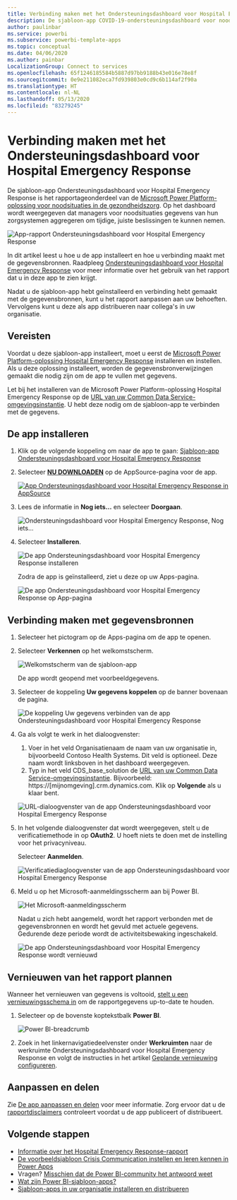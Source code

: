 ```yaml
---
title: Verbinding maken met het Ondersteuningsdashboard voor Hospital Emergency Response
description: De sjabloon-app COVID-19-ondersteuningsdashboard voor noodsituaties in de gezondheidszorg ophalen en installeren en verbinding maken met gegevens
author: paulinbar
ms.service: powerbi
ms.subservice: powerbi-template-apps
ms.topic: conceptual
ms.date: 04/06/2020
ms.author: painbar
LocalizationGroup: Connect to services
ms.openlocfilehash: 65f1246185584b5887d97bb9188b43e016e78e8f
ms.sourcegitcommit: 0e9e211082eca7fd939803e0cd9c6b114af2f90a
ms.translationtype: HT
ms.contentlocale: nl-NL
ms.lasthandoff: 05/13/2020
ms.locfileid: "83279245"
---
```

# <a name="connect-to-the-hospital-emergency-response-decision-support-dashboard"></a>Verbinding maken met het Ondersteuningsdashboard voor Hospital Emergency Response
De sjabloon-app Ondersteuningsdashboard voor Hospital Emergency Response is het rapportageonderdeel van de [Microsoft Power Platform-oplossing voor noodsituaties in de gezondheidszorg](https://powerapps.microsoft.com/blog/emergency-response-solution-a-microsoft-power-platform-solution-for-healthcare-emergency-response/). Op het dashboard wordt weergegeven dat managers voor noodsituaties gegevens van hun zorgsystemen aggregeren om tijdige, juiste beslissingen te kunnen nemen.

![App-rapport Ondersteuningsdashboard voor Hospital Emergency Response](media/service-connect-to-health-emergency-response/service-health-emergency-response-app-report.png)

In dit artikel leest u hoe u de app installeert en hoe u verbinding maakt met de gegevensbronnen. Raadpleeg [Ondersteuningsdashboard voor Hospital Emergency Response](https://docs.microsoft.com/powerapps/sample-apps/emergency-response/deploy-configure#view-the-power-bi-dashboard) voor meer informatie over het gebruik van het rapport dat u in deze app te zien krijgt.

Nadat u de sjabloon-app hebt geïnstalleerd en verbinding hebt gemaakt met de gegevensbronnen, kunt u het rapport aanpassen aan uw behoeften. Vervolgens kunt u deze als app distribueren naar collega's in uw organisatie.

## <a name="prerequisites"></a>Vereisten

Voordat u deze sjabloon-app installeert, moet u eerst de [Microsoft Power Platform-oplossing Hospital Emergency Response](https://docs.microsoft.com/powerapps/sample-apps/emergency-response/deploy-configure) installeren en instellen. Als u deze oplossing installeert, worden de gegevensbronverwijzingen gemaakt die nodig zijn om de app te vullen met gegevens.

Let bij het installeren van de Microsoft Power Platform-oplossing Hospital Emergency Response op de [URL van uw Common Data Service-omgevingsinstantie](https://docs.microsoft.com/powerapps/sample-apps/emergency-response/deploy-configure#publish-the-power-bi-dashboard). U hebt deze nodig om de sjabloon-app te verbinden met de gegevens.

## <a name="install-the-app"></a>De app installeren

1. Klik op de volgende koppeling om naar de app te gaan: [Sjabloon-app Ondersteuningsdashboard voor Hospital Emergency Response](https://appsource.microsoft.com/en-us/product/power-bi/pbi-contentpacks.powerapps_healthcare)

1. Selecteer [**NU DOWNLOADEN**](https://appsource.microsoft.com/en-us/product/power-bi/pbi-contentpacks.powerapps_healthcare) op de AppSource-pagina voor de app.

    [![App Ondersteuningsdashboard voor Hospital Emergency Response in AppSource](media/service-connect-to-health-emergency-response/service-health-emergency-response-app-appsource-get-it-now.png)](https://appsource.microsoft.com/en-us/product/power-bi/pbi-contentpacks.powerapps_healthcare)

1. Lees de informatie in **Nog iets...** en selecteer **Doorgaan**.

    ![Ondersteuningsdashboard voor Hospital Emergency Response, Nog iets...](media/service-connect-to-health-emergency-response/service-health-emergency-response-1-more-thing.png)

1. Selecteer **Installeren**. 

    ![De app Ondersteuningsdashboard voor Hospital Emergency Response installeren](media/service-connect-to-health-emergency-response/service-health-emergency-response-select-install.png)

    Zodra de app is geïnstalleerd, ziet u deze op uw Apps-pagina.

   ![De app Ondersteuningsdashboard voor Hospital Emergency Response op App-pagina](media/service-connect-to-health-emergency-response/service-health-emergency-response-app-apps-page-icon.png)

## <a name="connect-to-data-sources"></a>Verbinding maken met gegevensbronnen

1. Selecteer het pictogram op de Apps-pagina om de app te openen.

1. Selecteer **Verkennen** op het welkomstscherm.

   ![Welkomstscherm van de sjabloon-app](media/service-connect-to-health-emergency-response/service-health-emergency-response-app-splash-screen.png)

   De app wordt geopend met voorbeeldgegevens.

1. Selecteer de koppeling **Uw gegevens koppelen** op de banner bovenaan de pagina.

   ![De koppeling Uw gegevens verbinden van de app Ondersteuningsdashboard voor Hospital Emergency Response](media/service-connect-to-health-emergency-response/service-health-emergency-response-app-connect-data.png)

1. Ga als volgt te werk in het dialoogvenster:
   1. Voer in het veld Organisatienaam de naam van uw organisatie in, bijvoorbeeld Contoso Health Systems. Dit veld is optioneel. Deze naam wordt linksboven in het dashboard weergegeven.
   1. Typ in het veld CDS_base_solution de [URL van uw Common Data Service-omgevingsinstantie](https://docs.microsoft.com/powerapps/sample-apps/emergency-response/deploy-configure#publish-the-power-bi-dashboard). Bijvoorbeeld: https://[mijnomgeving].crm.dynamics.com. Klik op **Volgende** als u klaar bent.

   ![URL-dialoogvenster van de app Ondersteuningsdashboard voor Hospital Emergency Response](media/service-connect-to-health-emergency-response/service-health-emergency-response-app-url-dialog.png)

1. In het volgende dialoogvenster dat wordt weergegeven, stelt u de verificatiemethode in op **OAuth2**. U hoeft niets te doen met de instelling voor het privacyniveau.

   Selecteer **Aanmelden**.

   ![Verificatiediagloogvenster van de app Ondersteuningsdashboard voor Hospital Emergency Response](media/service-connect-to-health-emergency-response/service-health-emergency-response-app-authentication-dialog.png)

1. Meld u op het Microsoft-aanmeldingsscherm aan bij Power BI.

   ![Het Microsoft-aanmeldingsscherm](media/service-connect-to-health-emergency-response/service-health-emergency-response-app-microsoft-login.png)

   Nadat u zich hebt aangemeld, wordt het rapport verbonden met de gegevensbronnen en wordt het gevuld met actuele gegevens. Gedurende deze periode wordt de activiteitsbewaking ingeschakeld.

   ![De app Ondersteuningsdashboard voor Hospital Emergency Response wordt vernieuwd](media/service-connect-to-health-emergency-response/service-health-emergency-response-app-refresh-monitor.png)

## <a name="schedule-report-refresh"></a>Vernieuwen van het rapport plannen

Wanneer het vernieuwen van gegevens is voltooid, [stelt u een vernieuwingsschema in](../connect-data/refresh-scheduled-refresh.md) om de rapportgegevens up-to-date te houden.

1. Selecteer op de bovenste koptekstbalk **Power BI**.

   ![Power BI-breadcrumb](media/service-connect-to-health-emergency-response/service-health-emergency-response-app-powerbi-breadcrumb.png)

1. Zoek in het linkernavigatiedeelvenster onder **Werkruimten** naar de werkruimte Ondersteuningsdashboard voor Hospital Emergency Response en volgt de instructies in het artikel [Geplande vernieuwing configureren](../connect-data/refresh-scheduled-refresh.md).

## <a name="customize-and-share"></a>Aanpassen en delen

Zie [De app aanpassen en delen](../connect-data/service-template-apps-install-distribute.md#customize-and-share-the-app) voor meer informatie. Zorg ervoor dat u de [rapportdisclaimers](../create-reports/sample-covid-19-us.md#disclaimers) controleert voordat u de app publiceert of distribueert.

## <a name="next-steps"></a>Volgende stappen
* [Informatie over het Hospital Emergency Response-rapport](https://docs.microsoft.com/powerapps/sample-apps/emergency-response/deploy-configure#view-the-power-bi-dashboard)
* [De voorbeeldsjabloon Crisis Communication instellen en leren kennen in Power Apps](https://docs.microsoft.com/powerapps/maker/canvas-apps/sample-crisis-communication-app)
* Vragen? [Misschien dat de Power BI-community het antwoord weet](https://community.powerbi.com/)
* [Wat zijn Power BI-sjabloon-apps?](../connect-data/service-template-apps-overview.md)
* [Sjabloon-apps in uw organisatie installeren en distribueren](../connect-data/service-template-apps-install-distribute.md)
